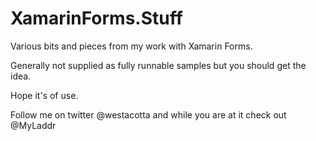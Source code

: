 XamarinForms.Stuff
==================

Various bits and pieces from my work with Xamarin Forms.

Generally not supplied as fully runnable samples but you should get the idea.

Hope it's of use.

Follow me on twitter @westacotta and while you are at it check out @MyLaddr
